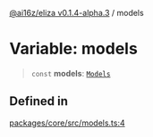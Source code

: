 [@ai16z/eliza v0.1.4-alpha.3](../index.md) / models

# Variable: models

> `const` **models**: [`Models`](../type-aliases/Models.md)

## Defined in

[packages/core/src/models.ts:4](https://github.com/NeelClaudel/shibo-eliza1.5/blob/main/packages/core/src/models.ts#L4)
